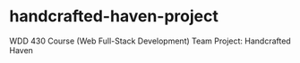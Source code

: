 # handcrafted-haven-project
WDD 430 Course (Web Full-Stack Development) Team Project: Handcrafted Haven
